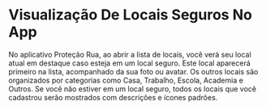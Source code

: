 # Visualização De Locais Seguros No App

No aplicativo Proteção Rua, ao abrir a lista de locais, você verá seu local atual em destaque caso esteja em um local seguro. Este local aparecerá primeiro na lista, acompanhado da sua foto ou avatar. Os outros locais são organizados por categorias como Casa, Trabalho, Escola, Academia e Outros. Se você não estiver em um local seguro, todos os locais que você cadastrou serão mostrados com descrições e ícones padrões.
